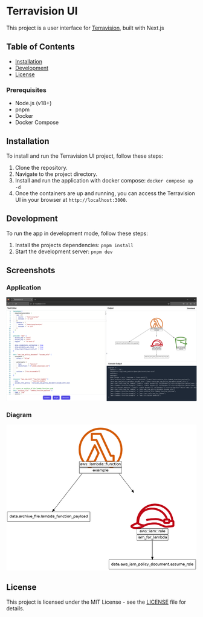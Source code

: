 # Terravision UI

This project is a user interface for [Terravision](https://github.com/patrickchugh/terravision), built with Next.js

## Table of Contents

- [Installation](#installation)
- [Development](#development)
- [License](#license)

### Prerequisites

- Node.js (v18+)
- pnpm
- Docker
- Docker Compose

## Installation

To install and run the Terravision UI project, follow these steps:

1. Clone the repository.
2. Navigate to the project directory.
3. Install and run the application with docker compose: `docker compose up -d`
4. Once the containers are up and running, you can access the Terravision UI in your browser at `http://localhost:3000`.

## Development

To run the app in development mode, follow these steps:

1. Install the projects dependencies: `pnpm install`
2. Start the development server: `pnpm dev`

## Screenshots

### Application
![alt Terravision UI](./public/terravision-ui.png)

### Diagram
![alt Example architecture diagram](./public/diagram.png)

## License

This project is licensed under the MIT License - see the [LICENSE](LICENSE) file for details.
